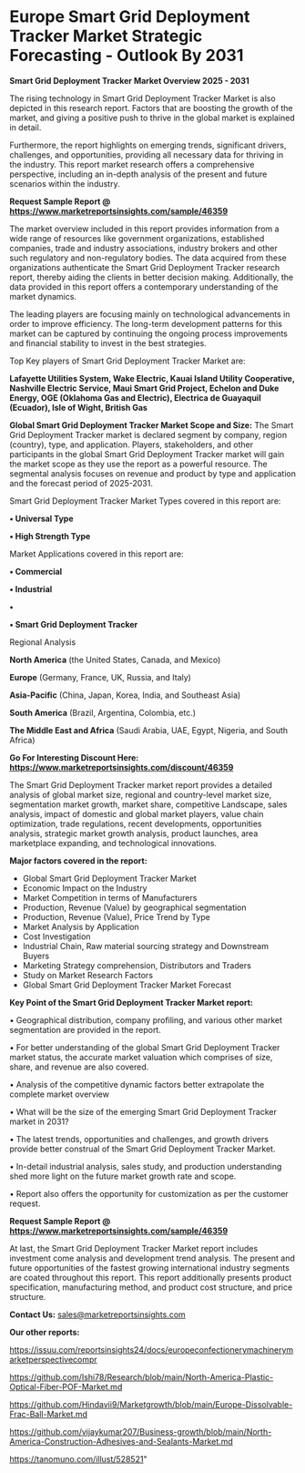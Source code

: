 # Europe Smart Grid Deployment Tracker Market Strategic Forecasting - Outlook By 2031

<Strong> Smart Grid Deployment Tracker Market Overview 2025 - 2031</strong>

The rising technology in Smart Grid Deployment Tracker Market is also depicted in this research report. Factors that are boosting the growth of the market, and giving a positive push to thrive in the global market is explained in detail.

Furthermore, the report highlights on emerging trends, significant drivers, challenges, and opportunities, providing all necessary data for thriving in the industry. This report market research offers a comprehensive perspective, including an in-depth analysis of the present and future scenarios within the industry.

<strong>Request Sample Report @ <a href=https://www.marketreportsinsights.com/sample/46359>https://www.marketreportsinsights.com/sample/46359</a></strong>

The market overview included in this report provides information from a wide range of resources like government organizations, established companies, trade and industry associations, industry brokers and other such regulatory and non-regulatory bodies. The data acquired from these organizations authenticate the Smart Grid Deployment Tracker research report, thereby aiding the clients in better decision making. Additionally, the data provided in this report offers a contemporary understanding of the market dynamics.

The leading players are focusing mainly on technological advancements in order to improve efficiency. The long-term development patterns for this market can be captured by continuing the ongoing process improvements and financial stability to invest in the best strategies.

Top Key players of Smart Grid Deployment Tracker Market are:

<strong>Lafayette Utilities System, Wake Electric, Kauai Island Utility Cooperative, Nashville Electric Service, Maui Smart Grid Project, Echelon and Duke Energy, OGE (Oklahoma Gas and Electric), Electrica de Guayaquil (Ecuador), Isle of Wight, British Gas</strong>

<strong><b>Global Smart Grid Deployment Tracker Market Scope and Size:</b></strong>
The Smart Grid Deployment Tracker market is declared segment by company, region (country), type, and application. Players, stakeholders, and other participants in the global Smart Grid Deployment Tracker market will gain the market scope as they use the report as a powerful resource. The segmental analysis focuses on revenue and product by type and application and the forecast period of 2025-2031.

Smart Grid Deployment Tracker Market Types covered in this report are:

<strong>•  Universal Type

•  High Strength Type</strong>

Market Applications covered in this report are:

<strong>•  Commercial

•  Industrial

•  

•  Smart Grid Deployment Tracker</strong> 

Regional Analysis

<strong>North America</strong> (the United States, Canada, and Mexico)

<strong>Europe</strong> (Germany, France, UK, Russia, and Italy)

<strong>Asia-Pacific</strong> (China, Japan, Korea, India, and Southeast Asia)

<strong>South America</strong> (Brazil, Argentina, Colombia, etc.)

<strong>The Middle East and Africa</strong> (Saudi Arabia, UAE, Egypt, Nigeria, and South Africa)

<strong>Go For Interesting Discount Here: <a href=https://www.marketreportsinsights.com/discount/46359>https://www.marketreportsinsights.com/discount/46359</a></strong>

The Smart Grid Deployment Tracker market report provides a detailed analysis of global market size, regional and country-level market size, segmentation market growth, market share, competitive Landscape, sales analysis, impact of domestic and global market players, value chain optimization, trade regulations, recent developments, opportunities analysis, strategic market growth analysis, product launches, area marketplace expanding, and technological innovations.

<strong><b>Major factors covered in the report:</b></strong>
<ul>
  <li>Global Smart Grid Deployment Tracker Market </li>
  <li>Economic Impact on the Industry</li>
  <li>Market Competition in terms of Manufacturers</li>
  <li>Production, Revenue (Value) by geographical segmentation</li>
  <li>Production, Revenue (Value), Price Trend by Type</li>
  <li>Market Analysis by Application</li>
  <li>Cost Investigation</li>
  <li>Industrial Chain, Raw material sourcing strategy and Downstream Buyers</li>
  <li>Marketing Strategy comprehension, Distributors and Traders</li>
  <li>Study on Market Research Factors</li>
  <li>Global Smart Grid Deployment Tracker Market Forecast</li>
</ul>

<strong><b>Key Point of the Smart Grid Deployment Tracker Market report:</b></strong>

• Geographical distribution, company profiling, and various other market segmentation are provided in the report.

• For better understanding of the global Smart Grid Deployment Tracker market status, the accurate market valuation which comprises of size, share, and revenue are also covered.

• Analysis of the competitive dynamic factors better extrapolate the complete market overview

• What will be the size of the emerging Smart Grid Deployment Tracker market in 2031?

• The latest trends, opportunities and challenges, and growth drivers provide better construal of the Smart Grid Deployment Tracker Market.

• In-detail industrial analysis, sales study, and production understanding shed more light on the future market growth rate and scope.

• Report also offers the opportunity for customization as per the customer request.

<strong>Request Sample Report @ <a href=https://www.marketreportsinsights.com/sample/46359>https://www.marketreportsinsights.com/sample/46359</a></strong>

At last, the Smart Grid Deployment Tracker Market report includes investment come analysis and development trend analysis. The present and future opportunities of the fastest growing international industry segments are coated throughout this report. This report additionally presents product specification, manufacturing method, and product cost structure, and price structure.

<strong>Contact Us:</strong>
sales@marketreportsinsights.com

<strong>Our other reports:</strong>

<a href=https://issuu.com/reportsinsights24/docs/europeconfectionerymachinerymarketperspectivecompr>https://issuu.com/reportsinsights24/docs/europeconfectionerymachinerymarketperspectivecompr</a>

<a href=https://github.com/Ishi78/Research/blob/main/North-America-Plastic-Optical-Fiber-POF-Market.md>https://github.com/Ishi78/Research/blob/main/North-America-Plastic-Optical-Fiber-POF-Market.md</a>

<a href=https://github.com/Hindavii9/Marketgrowth/blob/main/Europe-Dissolvable-Frac-Ball-Market.md>https://github.com/Hindavii9/Marketgrowth/blob/main/Europe-Dissolvable-Frac-Ball-Market.md</a>

<a href=https://github.com/vijaykumar207/Business-growth/blob/main/North-America-Construction-Adhesives-and-Sealants-Market.md>https://github.com/vijaykumar207/Business-growth/blob/main/North-America-Construction-Adhesives-and-Sealants-Market.md</a>

<a href=https://tanomuno.com/illust/528521>https://tanomuno.com/illust/528521</a>"

